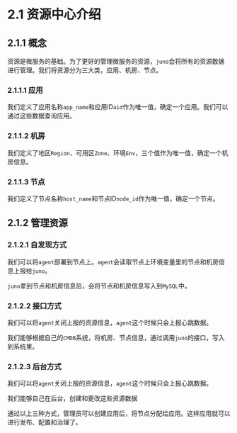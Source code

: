 # 2.1 资源中心介绍

## 2.1.1 概念
资源是微服务的基础。为了更好的管理微服务的资源，``juno``会将所有的资源数据进行管理。我们将资源分为三大类，应用、机房、节点。

### 2.1.1.1 应用
我们定义了应用名称``app_name``和应用ID``aid``作为唯一值，确定一个应用。我们可以通过这些数据查询应用。

### 2.1.1.2 机房
我们定义了地区``Region``、可用区``Zone``、环境``Env``，三个值作为唯一值，确定一个机房信息。

### 2.1.1.3 节点
我们定义了节点名称``host_name``和节点ID``node_id``作为唯一值，确定一个节点。


## 2.1.2 管理资源
### 2.1.2.1 自发现方式
我们可以将``agent``部署到节点上。``agent``会读取节点上环境变量里的节点和机房信息上报给``juno``。

``juno``拿到节点和机房信息后，会将节点和机房信息写入到``MySQL``中。

### 2.1.2.2 接口方式
我们可以将``agent``关闭上报的资源信息，``agent``这个时候只会上报心跳数据。

我们能够根据自己的``CMDB``系统，将机房、节点信息，通过调用``juno``的接口，写入到系统里。

### 2.1.2.3 后台方式
我们可以将``agent``关闭上报的资源信息，``agent``这个时候只会上报心跳数据。

我们能够自己在后台，创建和更改这些资源数据


通过以上三种方式，管理员可以创建应用后，将节点分配给应用。这样应用就可以进行发布、配置和治理了。


